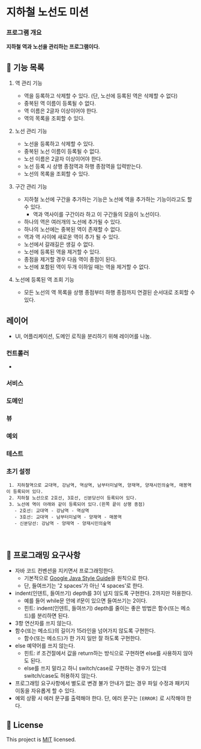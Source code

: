 # 지하철 노선도 미션

### 프로그램 개요
**지하철 역과 노선을 관리하는 프로그램이다.**

## 🚀 기능 목록

1. 역 관리 기능
    - 역을 등록하고 삭제할 수 있다. (단, 노선에 등록된 역은 삭제할 수 없다)
    - 중복된 역 이름이 등록될 수 없다.
    - 역 이름은 2글자 이상이어야 한다.
    - 역의 목록을 조회할 수 있다.

2. 노선 관리 기능
    - 노선을 등록하고 삭제할 수 있다.
    - 중복된 노선 이름이 등록될 수 없다.
    - 노선 이름은 2글자 이상이어야 한다.
    - 노선 등록 시 상행 종점역과 하행 종점역을 입력받는다. 
    - 노선의 목록을 조회할 수 있다.

3. 구간 관리 기능
    - 지하철 노선에 구간을 추가하는 기능은 노선에 역을 추가하는 기능이라고도 할 수 있다.
        - 역과 역사이를 구간이라 하고 이 구간들의 모음이 노선이다.
    - 하나의 역은 여러개의 노선에 추가될 수 있다.
    - 하나의 노선에는 중복된 역이 존재할 수 없다.
    - 역과 역 사이에 새로운 역이 추가 될 수 있다.
    - 노선에서 갈래길은 생길 수 없다.
    - 노선에 등록된 역을 제거할 수 있다.
    - 종점을 제거할 경우 다음 역이 종점이 된다.
    - 노선에 포함된 역이 두개 이하일 때는 역을 제거할 수 없다.

4. 노선에 등록된 역 조회 기능
    - 모든 노선의 역 목록을 상행 종점부터 하행 종점까지 연결된 순서대로 조회할 수 있다.

## 레이어
- UI, 어플리케이션, 도메인 로직을 분리하기 위해 레이어를 나눔.

### 컨트롤러
- 

### 서비스

### 도메인

### 뷰

### 예외

### 테스트

### 초기 설정
```
 1. 지하철역으로 교대역, 강남역, 역삼역, 남부터미널역, 양재역, 양재시민의숲역, 매봉역이 등록되어 있다.
 2. 지하철 노선으로 2호선, 3호선, 신분당선이 등록되어 있다.
 3. 노선에 역이 아래와 같이 등록되어 있다.(왼쪽 끝이 상행 종점)
   - 2호선: 교대역 - 강남역 - 역삼역
   - 3호선: 교대역 - 남부터미널역 - 양재역 - 매봉역
   - 신분당선: 강남역 - 양재역 - 양재시민의숲역
 ```

<br>

## 🎱 프로그래밍 요구사항
- 자바 코드 컨벤션을 지키면서 프로그래밍한다.
  - 기본적으로 [Google Java Style Guide](https://google.github.io/styleguide/javaguide.html)을 원칙으로 한다.
  - 단, 들여쓰기는 '2 spaces'가 아닌 '4 spaces'로 한다.
- indent(인덴트, 들여쓰기) depth를 3이 넘지 않도록 구현한다. 2까지만 허용한다.
  - 예를 들어 while문 안에 if문이 있으면 들여쓰기는 2이다.
  - 힌트: indent(인덴트, 들여쓰기) depth를 줄이는 좋은 방법은 함수(또는 메소드)를 분리하면 된다.
- 3항 연산자를 쓰지 않는다.
- 함수(또는 메소드)의 길이가 15라인을 넘어가지 않도록 구현한다.
  - 함수(또는 메소드)가 한 가지 일만 잘 하도록 구현한다.
- else 예약어를 쓰지 않는다.
  - 힌트: if 조건절에서 값을 return하는 방식으로 구현하면 else를 사용하지 않아도 된다.
  - else를 쓰지 말라고 하니 switch/case로 구현하는 경우가 있는데 switch/case도 허용하지 않는다.
- 프로그래밍 요구사항에서 별도로 변경 불가 안내가 없는 경우 파일 수정과 패키지 이동을 자유롭게 할 수 있다.
- 예외 상황 시 에러 문구를 출력해야 한다. 단, 에러 문구는 `[ERROR]` 로 시작해야 한다.

## 📝 License

This project is [MIT](https://github.com/woowacourse/java-subway-map-precourse/blob/master/LICENSE.md) licensed.
